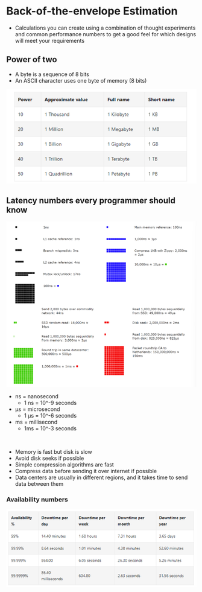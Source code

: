 # Back-of-the-envelope Estimation

- Calculations you can create using a combination of thought experiments and common performance numbers to get a good feel for which designs will meet your requirements

## Power of two

- A byte is a sequence of 8 bits
- An ASCII character uses one byte of memory (8 bits)

![](../images/img_41.png)

## Latency numbers every programmer should know

![](../images/img_42.png)

- ns = nanosecond
  - 1 ns = 10^-9 seconds
- µs = microsecond
  - 1 µs = 10^-6 seconds
- ms = millisecond
  - 1ms = 10^-3 seconds

<br>

- Memory is fast but disk is slow
- Avoid disk seeks if possible
- Simple compression algorithms are fast
- Compress data before sending it over internet if possible
- Data centers are usually in different regions, and it takes time to send data between them

### Availability numbers

![](../images/img_43.png)